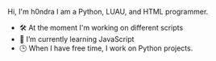 Hi, I'm h0ndra
I am a Python, LUAU, and HTML programmer.

* 🛠️ At the moment I'm working on different scripts
* 🌱 I’m currently learning JavaScript
* 🕒 When I have free time, I work on Python projects.
